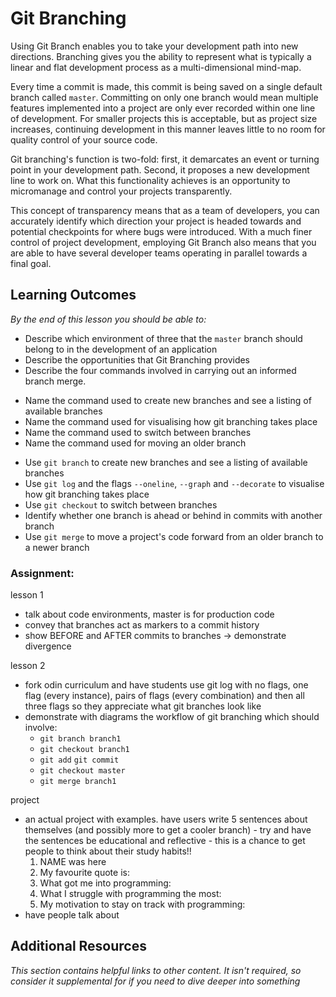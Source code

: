# Git Branching

Using Git Branch enables you to take your development path into new directions. Branching gives you the ability to represent what is typically a linear and flat development process as a multi-dimensional mind-map.

Every time a commit is made, this commit is being saved on a single default branch called `master`. Committing on only one branch would mean multiple features implemented into a project are only ever recorded within one line of development. For smaller projects this is acceptable, but as project size increases, continuing development in this manner leaves little to no room for quality control of your source code.

Git branching's function is two-fold: first, it demarcates an event or turning point in your development path. Second, it proposes a new development line to work on. What this functionality achieves is an opportunity to micromanage and control your projects transparently.

This concept of transparency means that as a team of developers, you can accurately identify which direction your project is headed towards and potential checkpoints for where bugs were introduced. With a much finer control of project development, employing Git Branch also means that you are able to have several developer teams operating in parallel towards a final goal.

## Learning Outcomes

*By the end of this lesson you should be able to:*

<!-- Lesson 1 is about naming and recalling the commands (familiarity) a high level overview as much as possible -->
* Describe which environment of three that the `master` branch should belong to in the development of an application
* Describe the opportunities that Git Branching provides
* Describe the four commands involved in carrying out an informed branch merge. <!-- Maybe needs clarification?? or use the following labelled redundant -->

<!-- redundant?? -->
* Name the command used to create new branches and see a listing of available branches
* Name the command used for visualising how git branching takes place
* Name the command used to switch between branches
* Name the command used for moving an older branch

<!-- Lesson 2 is about using the commands, answers for Lesson 1 learning outcomes are implicit in the learning outcomes of Lesson 2 -->
* Use `git branch` to create new branches and see a listing of available branches
* Use `git log` and the flags `--oneline`, `--graph` and `--decorate` to visualise how git branching takes place
* Use `git checkout` to switch between branches
* Identify whether one branch is ahead or behind in commits with another branch
* Use `git merge` to move a project's code forward from an older branch to a newer branch

### Assignment:

lesson 1
* talk about code environments, master is for production code
* convey that branches act as markers to a commit history
* show BEFORE and AFTER commits to branches -> demonstrate divergence

lesson 2
* fork odin curriculum and have students use git log with no flags, one flag (every instance), pairs of flags (every combination) and then all three flags so they appreciate what git branches look like
* demonstrate with diagrams the workflow of git branching which should involve: 
  * `git branch branch1`
  * `git checkout branch1`
  * `git add` `git commit`
  * `git checkout master`
  * `git merge branch1`

project
* an actual project with examples. have users write 5 sentences about themselves (and possibly more to get a cooler branch) - try and have the sentences be educational and reflective - this is a chance to get people to think about their study habits!!
  1. NAME was here
  2. My favourite quote is:
  3. What got me into programming:
  4. What I struggle with programming the most:
  5. My motivation to stay on track with programming:
* have people talk about 

## Additional Resources

*This section contains helpful links to other content. It isn't required, so consider it supplemental for if you need to dive deeper into something*